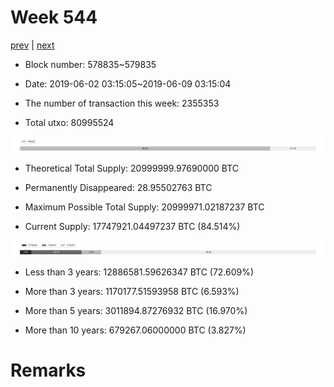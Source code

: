# Week 544

[prev](week0543.md) | [next](week0545.md)

- Block number: 578835~579835

- Date: 2019-06-02 03:15:05~2019-06-09 03:15:04

- The number of transaction this week: 2355353

- Total utxo: 80995524

![](../images/mined_week0544.png)

- Theoretical Total Supply: 20999999.97690000 BTC

- Permanently Disappeared: 28.95502763 BTC

- Maximum Possible Total Supply: 20999971.02187237 BTC

- Current Supply: 17747921.04497237 BTC (84.514%)

![](../images/year_week0544.png)


- Less than 3 years: 12886581.59626347 BTC (72.609%)

- More than 3 years: 1170177.51593958 BTC (6.593%)

- More than 5 years: 3011894.87276932 BTC (16.970%)

- More than 10 years: 679267.06000000 BTC (3.827%)

# Remarks

